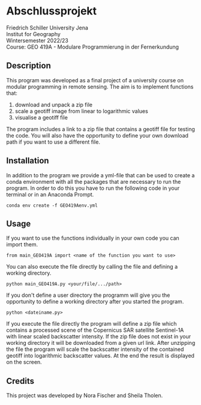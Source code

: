 # Abschlussprojekt
Friedrich Schiller University Jena <br>
Institut for Geography <br>
Wintersemester 2022/23 <br>
Course: GEO 419A - Modulare Programmierung in der Fernerkundung


## Description

This program was developed as a final project of a university course on modular programming in remote sensing. The aim is to implement functions that:
1) download and unpack a zip file 
2) scale a geotiff image from linear to logarithmic values
3) visualise a geotiff file

The program includes a link to a zip file that contains a geotiff file for testing the code. You will also have the opportunity to define your own download path if you want to use a different file.

## Installation

In addition to the program we provide a yml-file that can be used to create a conda environment with all the packages that are necessary to run the program. In order to do this you have to run the following code in your terminal or in an Anaconda Prompt.

```
conda env create -f GEO419Aenv.yml
```

## Usage

If you want to use the functions individually in your own code you can import them.

```
from main_GEO419A import <name of the function you want to use>
```

You can also execute the file directly by calling the file and defining a working directory.

```
python main_GEO419A.py <your/file/.../path>
```

If you don't define a user directory the programm will give you the opportunity to define a working directory after you started the program.

```
python <dateiname.py>
```

If you execute the file directly the program will define a zip file which contains a processed scene of the Copernicus SAR satellite Sentinel-1A with linear scaled backscatter intensity. If the zip file does not exist in your working directory it will be downloaded from a given url link. After unzipping the file the program will scale the backscatter intensity of the contained geotiff into logarithmic backscatter values. At the end the result is displayed on the screen.

## Credits

This project was developed by Nora Fischer and Sheila Tholen.
